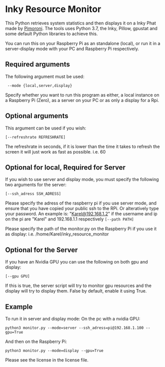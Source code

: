 # Inky Resource Monitor

This Python retrieves system statistics and then displays it on a Inky Phat made 
by [Pimoroni](https://github.com/pimoroni/inky). The tools uses Python 3.7, the
Inky, Pillow, gpustat and some default Python libraries to achieve this. 

You can run this on your Raspberry Pi as an standalone (local), or run it
in a server-display mode with your PC and Raspberry Pi respectively.

## Required arguments 
The following argument must be used:

````  --mode {local,server,display} ````

Specify whether you want to run this program as either, a local instance on a 
Raspberry Pi (Zero), as a server on your PC or as only a display for a Rpi.
## Optional arguments
This argument can be used if you wish: 

````[--refreshrate REFRESHRATE]````

The refreshrate in seconds, if it is lower than the time it takes to refresh the screen it will
just work as fast as possible. i.e. 60

## Optional for local, Required for Server

If you wish to use server and display mode, you must specify the following two arguments for the server:
	
```` [--ssh_adress SSH_ADRESS] ````

Please specify the adress of the raspberry pi if you use server mode, and ensure
that you have copied your public ssh to the RPi. Or alteratively type your password.
An example is: "Karel@192.168.1.2" if the username and ip on the pi are "Karel" and 192.168.1.1 respectively
```` [--path PATH] ````

Please specify the path of the monitor.py on the Raspberry Pi if you use it as display:
i.e. /home/Karel/inky_resource_monitor
## Optional for the Server
If you have an Nvidia GPU you can use the following on both gpu and display:

```` [--gpu GPU] ````

If this is true, the server script will try to monitor gpu resources and
the display will try to display them. False by default, enable it using True.

## Example 
To run it in server and display mode:
On the pc with a nvidia GPU:
```` 
python3 monitor.py --mode=server --ssh_adress=pi@192.168.1.100 --gpu=True
````
And then on the Raspberry Pi:
````
python3 monitor.py --mode=display --gpu=True
````

Please see the license in the license file.
